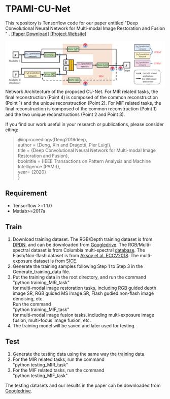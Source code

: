 # TPAMI-CU-Net
This repository is Tensorflow code for our paper entitled "Deep Convolutional Neural Network for Multi-modal Image Restoration and Fusion
" . [[Paper Download]](https://drive.google.com/file/d/1Nt4VOWNb8LxEt2TXd9OI0nNsFQSeCFeT/view?usp=sharing) [[Project Website]](https://github.com/cindydeng1991/TPAMI-CU-Net/new/master?readme=1)

![](images/framework.PNG)
Network Architecture of the proposed CU-Net. For MIR related tasks, the ﬁnal reconstruction (Point 4) is composed of the common reconstruction (Point 1) and the unique reconstruction (Point 2). For MIF related tasks, the ﬁnal reconstruction is composed of the common reconstruction (Point 1) and the two unique reconstructions (Point 2 and Point 3). 

If you find our work useful in your research or publications, please consider citing:

>@inproceedings{Deng2019deep,  
>    author = {Deng, Xin and Dragotti, Pier Luigi},  
>    title = {Deep Convolutional Neural Network for Multi-modal Image Restoration and Fusion},  
>    booktitle = {IEEE Transactions on Pattern Analysis and Machine Intelligence (PAMI)},  
>    year= {2020}  
>}

## Requirement
- Tensorflow >=1.1.0 
- Matlab>=2017a

## Train
1. Download training dataset.  The RGB/Depth training dataset is from [DPDN](https://github.com/griegler/primal-dual-networks), and can be downloaded from [Googledrive](https://drive.google.com/file/d/14fEIIg7tTxAxz61QsFQqz1ADVDkJG4xW/view?usp=sharing).
The RGB/Multi-spectral dataset is from Columbia multi-spectral [database](https://www.cs.columbia.edu/CAVE/databases/multispectral/).
The Flash/Non-flash dataset is from [Aksoy et al. ECCV2018](http://yaksoy.github.io/flashambient/). The multi-exposure dataset is from [SICE](https://github.com/csjcai/SICE).
2. Generate the training samples following Step 1 to Step 3 in the Generate_training_data file.
3. Put the training data in the root directory, and run the command  
"python training_MIR_task"  
for multi-modal image restoration tasks, including RGB guided depth image SR, RGB guided MS image SR, Flash gudied non-flash image denoising, etc.     
Run the command    
"python training_MIF_task"   
for multi-modal image fusion tasks, including multi-exposure image fusion, multi-focus image fusion, etc.
4. The training model will be saved and later used for testing.

## Test
1. Generate the testing data using the same way the training data.
2. For the MIR related tasks, run the command  
"python testing_MIR_task"
3. For the MIF related tasks, run the command  
"python testing_MIF_task"

The testing datasets and our results in the paper can be downloaded from [Googledrive](https://drive.google.com/file/d/1eYaULXvqNqzHZlK5jVcsz7IvtfmhwrQw/view?usp=sharing).

